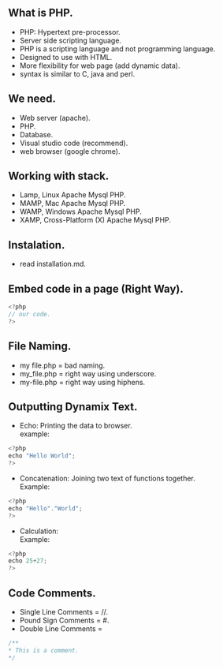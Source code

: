 ## What is PHP.
* PHP: Hypertext pre-processor.
* Server side scripting language.
* PHP is a scripting language and not programming language.
* Designed to use with HTML.
* More flexibility for web page (add dynamic data).
* syntax is similar to C, java and perl.

## We need.
* Web server (apache).
* PHP.
* Database.
* Visual studio code (recommend).
* web browser (google chrome).

## Working with stack.
* Lamp, Linux Apache Mysql PHP.
* MAMP, Mac Apache Mysql PHP.
* WAMP, Windows Apache Mysql PHP.
* XAMP, Cross-Platform (X) Apache Mysql PHP.

## Instalation.
* read installation.md.

## Embed code in a page (Right Way).
```javascript
<?php 
// our code.
?>
```

## File Naming.
* my file.php = bad naming.
* my_file.php = right way using underscore.
* my-file.php = right way using hiphens.

## Outputting Dynamix Text.
* Echo: Printing the data to browser. <br>
example:
```javascript
<?php 
echo "Hello World";
?>
```
* Concatenation: Joining two text of functions together. <br>
Example:
```javascript
<?php 
echo "Hello"."World";
?>
```
* Calculation: <br>
Example:
```javascript
<?php 
echo 25+27;
?>
```

## Code Comments.
* Single Line Comments = //.
* Pound Sign Comments = #.
* Double Line Comments =
```javascript
/**
* This is a comment.
*/
```